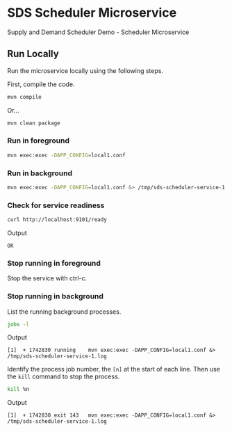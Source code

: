 
# SDS Scheduler Microservice

Supply and Demand Scheduler Demo - Scheduler Microservice

## Run Locally

Run the microservice locally using the following steps.

First, compile the code.

~~~bash
mvn compile
~~~

Or...

~~~bash
mvn clean package
~~~

### Run in foreground

~~~bash
mvn exec:exec -DAPP_CONFIG=local1.conf
~~~

### Run in background

~~~bash
mvn exec:exec -DAPP_CONFIG=local1.conf &> /tmp/sds-scheduler-service-1.log &
~~~

### Check for service readiness

~~~bash
curl http://localhost:9101/ready
~~~

Output

~~~text
OK
~~~

### Stop running in foreground

Stop the service with ctrl-c.

### Stop running in background

List the running background processes.

~~~bash
jobs -l
~~~

Output

~~~text
[1]  + 1742830 running    mvn exec:exec -DAPP_CONFIG=local1.conf &> /tmp/sds-scheduler-service-1.log
~~~

Identify the process job number, the `[n]` at the start of each line. Then use the `kill` command to stop the process.

~~~bash
kill %n
~~~

Output

~~~text
[1]  + 1742830 exit 143   mvn exec:exec -DAPP_CONFIG=local1.conf &> /tmp/sds-scheduler-service-1.log
~~~
